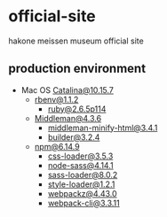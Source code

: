 # official-site
hakone meissen museum official site

## production environment
- Mac OS Catalina@10.15.7
  - rbenv@1.1.2
    - ruby@2.6.5p114
  - Middleman@4.3.6
    - middleman-minify-html@3.4.1
    - builder@3.2.4
  - npm@6.14.9
    - css-loader@3.5.3
    - node-sass@4.14.1
    - sass-loader@8.0.2
    - style-loader@1.2.1
    - webpackz@4.43.0
    - webpack-cli@3.3.11
